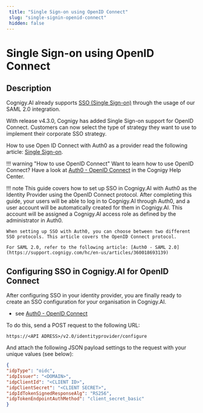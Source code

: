 ```yaml
---
 title: "Single Sign-on using OpenID Connect" 
 slug: "single-signin-openid-connect" 
 hidden: false 
---
```

# Single Sign-on using OpenID Connect

## Description 


Cognigy.AI already supports [SSO (Single Sign-on)](single-signin-saml2.md) through the usage of our SAML 2.0 integration. 

With release v4.3.0, Cognigy has added Single Sign-on support for OpenID Connect. Customers can now select the type of strategy they want to use to implement their corporate SSO strategy.

How to use Open ID Connect with Auth0 as a provider read the following article: [Single Sign-on](https://support.cognigy.com/hc/en-us/articles/360021171120-Auth0-OpenID-Connect#introduction-0-0).

!!! warning "How to use OpenID Connect"
    Want to learn how to use OpenID Connect? Have a look at [Auth0 - OpenID Connect](https://support.cognigy.com/hc/en-us/articles/360021171120-Auth0-OpenID-Connect#introduction-0-0) in the Cognigy Help Center.

!!! note
    This guide covers how to set up SSO in Cognigy.AI with Auth0 as the Identity Provider using the OpenID Connect protocol. After completing this guide, your users will be able to log in to Cognigy.AI through Auth0, and a user account will be automatically created for them in Cognigy.AI. This account will be assigned a Cognigy.AI access role as defined by the administrator in Auth0.

    When setting up SSO with Auth0, you can choose between two different SSO protocols. This article covers the OpenID Connect protocol. 
    
    For SAML 2.0, refer to the following article: [Auth0 - SAML 2.0](https://support.cognigy.com/hc/en-us/articles/360018693139)


## Configuring SSO in Cognigy.AI for OpenID Connect

After configuring SSO in your identity provider, you are finally ready to create an SSO configuration for your organisation in Cognigy.AI.
 - see [Auth0 - OpenID Connect](https://support.cognigy.com/hc/en-us/articles/360021171120-Auth0-OpenID-Connect#introduction-0-0)

To do this, send a POST request to the following URL:

````
https://<API ADRESS>/v2.0/identityprovider/configure
````

And attach the following JSON payload settings to the request with your unique values (see below):

````JSON
{
"idpType": "oidc",
"idpIssuer": "<DOMAIN>",
"idpClientId": "<CLIENT ID>",
"idpClientSecret": "<CLIENT SECRET>",
"idpIdTokenSignedResponseAlg": "RS256",
"idpTokenEndpointAuthMethod": "client_secret_basic"
}
````
